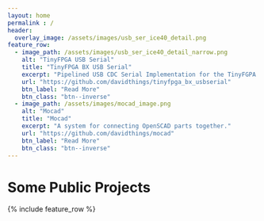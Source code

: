 ```yaml
---
layout: home
permalink : /
header:
  overlay_image: /assets/images/usb_ser_ice40_detail.png
feature_row:
  - image_path: /assets/images/usb_ser_ice40_detail_narrow.png
    alt: "TinyFPGA USB Serial"
    title: "TinyFPGA BX USB Serial"
    excerpt: "Pipelined USB CDC Serial Implementation for the TinyFGPA BX."
    url: "https://github.com/davidthings/tinyfpga_bx_usbserial"
    btn_label: "Read More"
    btn_class: "btn--inverse"
  - image_path: /assets/images/mocad_image.png
    alt: "Mocad"
    title: "Mocad"
    excerpt: "A system for connecting OpenSCAD parts together."
    url: "https://github.com/davidthings/mocad"
    btn_label: "Read More"
    btn_class: "btn--inverse"
---
```


# Some Public Projects

{% include feature_row %}

